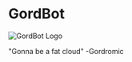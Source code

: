# GordBot
![GordBot Logo](https://c4.wallpaperflare.com/wallpaper/764/300/907/5bd496b9dc691-wallpaper-preview.jpg)

"Gonna be a fat cloud" -Gordromic 
